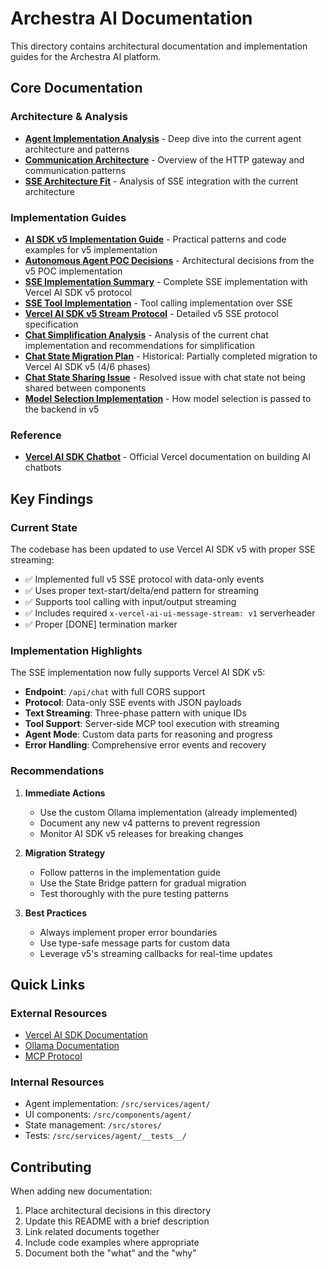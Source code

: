 # Archestra AI Documentation

This directory contains architectural documentation and implementation guides for the Archestra AI platform.

## Core Documentation

### Architecture & Analysis

- **[Agent Implementation Analysis](./agent-implementation-analysis.md)** - Deep dive into the current agent architecture and patterns
- **[Communication Architecture](./communication-architecture.md)** - Overview of the HTTP gateway and communication patterns
- **[SSE Architecture Fit](./sse-architecture-fit.md)** - Analysis of SSE integration with the current architecture

### Implementation Guides

- **[AI SDK v5 Implementation Guide](./ai-sdk-v5-implementation-guide.md)** - Practical patterns and code examples for v5 implementation
- **[Autonomous Agent POC Decisions](./autonomous-agent-poc-decisions.md)** - Architectural decisions from the v5 POC implementation
- **[SSE Implementation Summary](./sse-implementation-summary.md)** - Complete SSE implementation with Vercel AI SDK v5 protocol
- **[SSE Tool Implementation](./sse-tool-implementation.md)** - Tool calling implementation over SSE
- **[Vercel AI SDK v5 Stream Protocol](./vercel-ai-sdk-v5-stream-protocol.md)** - Detailed v5 SSE protocol specification
- **[Chat Simplification Analysis](./chat-simplification-analysis.md)** - Analysis of the current chat implementation and recommendations for simplification
- **[Chat State Migration Plan](./chat-state-migration-plan.md)** - Historical: Partially completed migration to Vercel AI SDK v5 (4/6 phases)
- **[Chat State Sharing Issue](./chat-state-sharing-issue.md)** - Resolved issue with chat state not being shared between components
- **[Model Selection Implementation](./model-selection-implementation.md)** - How model selection is passed to the backend in v5

### Reference

- **[Vercel AI SDK Chatbot](./vercel-ai-sdk-chatbot.md)** - Official Vercel documentation on building AI chatbots

## Key Findings

### Current State

The codebase has been updated to use Vercel AI SDK v5 with proper SSE streaming:

- ✅ Implemented full v5 SSE protocol with data-only events
- ✅ Uses proper text-start/delta/end pattern for streaming
- ✅ Supports tool calling with input/output streaming
- ✅ Includes required `x-vercel-ai-ui-message-stream: v1` serverheader
- ✅ Proper [DONE] termination marker

### Implementation Highlights

The SSE implementation now fully supports Vercel AI SDK v5:

- **Endpoint**: `/api/chat` with full CORS support
- **Protocol**: Data-only SSE events with JSON payloads
- **Text Streaming**: Three-phase pattern with unique IDs
- **Tool Support**: Server-side MCP tool execution with streaming
- **Agent Mode**: Custom data parts for reasoning and progress
- **Error Handling**: Comprehensive error events and recovery

### Recommendations

1. **Immediate Actions**
   - Use the custom Ollama implementation (already implemented)
   - Document any new v4 patterns to prevent regression
   - Monitor AI SDK v5 releases for breaking changes

2. **Migration Strategy**
   - Follow patterns in the implementation guide
   - Use the State Bridge pattern for gradual migration
   - Test thoroughly with the pure testing patterns

3. **Best Practices**
   - Always implement proper error boundaries
   - Use type-safe message parts for custom data
   - Leverage v5's streaming callbacks for real-time updates

## Quick Links

### External Resources

- [Vercel AI SDK Documentation](https://sdk.vercel.ai)
- [Ollama Documentation](https://ollama.com)
- [MCP Protocol](https://modelcontextprotocol.io)

### Internal Resources

- Agent implementation: `/src/services/agent/`
- UI components: `/src/components/agent/`
- State management: `/src/stores/`
- Tests: `/src/services/agent/__tests__/`

## Contributing

When adding new documentation:

1. Place architectural decisions in this directory
2. Update this README with a brief description
3. Link related documents together
4. Include code examples where appropriate
5. Document both the "what" and the "why"
